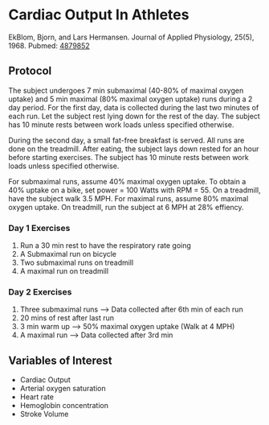 # Cardiac Output In Athletes
EkBlom, Bjorn, and Lars Hermansen. Journal of Applied Physiology, 25(5), 1968.
Pubmed: [4879852](http://www.ncbi.nlm.nih.gov/pubmed/4879852)

## Protocol
The subject undergoes 7 min submaximal (40-80% of maximal oxygen uptake) and 5 min maximal (80% maximal oxygen uptake) runs during a 2 day period.  For the first day, data is collected during the last two minutes of each run.  Let the subject rest lying down for the rest of the day. The subject has 10 minute rests between work loads unless specified otherwise.

During the second day, a small fat-free breakfast is served.  All runs are done on the treadmill.  After eating, the subject lays down rested for an hour before starting exercises.  The subject has 10 minute rests between work loads unless specified otherwise.  

For submaximal runs, assume 40% maximal oxygen uptake.  To obtain a 40% uptake on a bike, set power = 100 Watts with RPM = 55. On a treadmill, have the subject walk 3.5 MPH. For maximal runs, assume 80% maximal oxygen uptake.  On treadmill, run the subject at 6 MPH at 28% effiency. 

### Day 1 Exercises
1. Run a 30 min rest to have the respiratory rate going
2. A Submaximal run on bicycle
3. Two submaximal runs on treadmill 
4. A maximal run on treadmill

### Day 2 Exercises
1. Three submaximal runs --> Data collected after 6th min of each run
2. 20 mins of rest after last run
3. 3 min warm up --> 50% maximal oxygen uptake (Walk at 4 MPH)
4. A maximal run --> Data collected after 3rd min


## Variables of Interest
- Cardiac Output
- Arterial oxygen saturation
- Heart rate
- Hemoglobin concentration
- Stroke Volume
